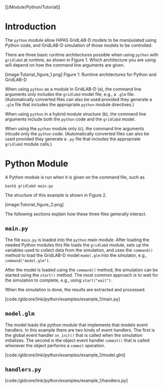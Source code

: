 [[/Module/Python/Tutorial]]


# Introduction

The `python` module allow HiPAS GridLAB-D models to be manipulated using Python code, and GridLAB-D simulation of those models to be controlled.

There are three basic runtime architectures possible when using `python` with `gridlabd` at runtime, as shown in Figure 1. Which architecture you are using will depend on how the command line arguments are given.

[image:Tutorial_figure_1.png]
Figure 1: Runtime architectures for Python and GridLAB-D

When using `python` as a module in GridLAB-D (a), the command line arguments only includes the `gridlabd` model file, e.g., a `.glm` file. (Automatically converted files can also be used provided they generate a `.glm` file that includes the appropriate `python` module directives.)

When using `python` in a hybrid module structure (b), the command line arguments include both the `python` code and the `gridlabd` model.

When using the `python` module only (c), the command line arguments inlcude only the `python` code. (Automatically converted files can also be used provided they generate a `.py` file that includes the appropriate `gridlabd` module calls.)


# Python Module

A Python module is run when it is given on the command file, such as

~~~
bash$ gridlabd main.py
~~~

The structure of this example is shown in Figure 2.

[image:Tutorial_figure_2.png]

The following sections explain how these three files generally interact.

## `main.py`

The file `main.py` is loaded into the `python` main module.  After loading the needed Python modules this file loads the `gridlabd` module, sets up the variables used to collect data from the simulation, and uses the `command()` method to load the GridLAB-D model `model.glm` into the simulator, e.g., `command("model.glm")`.

After the model is loaded using the `command()` method, the simulation can be started using the `start()` method.  The most common approach is to wait for the simulation to complete, e.g., using `start("wait")`.

When the simulation is done, the results are extracted and processed.

[code:/gldcore/link/python/examples/example_1/main.py]

## `model.glm`

The model loads the python module that implements that models event handlers. In this example there are two kinds of event handlers.  The first is the global event handler `on_init()` that is called when the simulation initializes.  The second is the object event handler `commit()` that is called whenever the object performs a `commit` operation.

[code:/gldcore/link/python/examples/example_1/model.glm]

## `handlers.py`

[code:/gldcore/link/python/examples/example_1/handlers.py]

